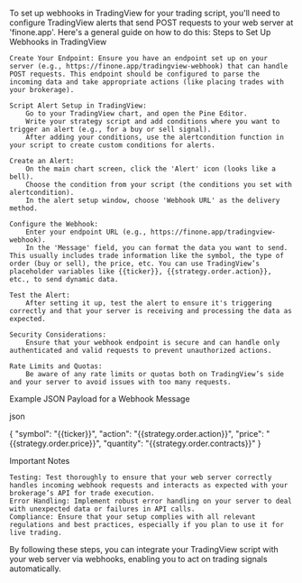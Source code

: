 To set up webhooks in TradingView for your trading script, you'll need to configure TradingView alerts that send POST requests to your web server at 'finone.app'. Here's a general guide on how to do this:
Steps to Set Up Webhooks in TradingView

    Create Your Endpoint: Ensure you have an endpoint set up on your server (e.g., https://finone.app/tradingview-webhook) that can handle POST requests. This endpoint should be configured to parse the incoming data and take appropriate actions (like placing trades with your brokerage).

    Script Alert Setup in TradingView:
        Go to your TradingView chart, and open the Pine Editor.
        Write your strategy script and add conditions where you want to trigger an alert (e.g., for a buy or sell signal).
        After adding your conditions, use the alertcondition function in your script to create custom conditions for alerts.

    Create an Alert:
        On the main chart screen, click the 'Alert' icon (looks like a bell).
        Choose the condition from your script (the conditions you set with alertcondition).
        In the alert setup window, choose 'Webhook URL' as the delivery method.

    Configure the Webhook:
        Enter your endpoint URL (e.g., https://finone.app/tradingview-webhook).
        In the 'Message' field, you can format the data you want to send. This usually includes trade information like the symbol, the type of order (buy or sell), the price, etc. You can use TradingView’s placeholder variables like {{ticker}}, {{strategy.order.action}}, etc., to send dynamic data.

    Test the Alert:
        After setting it up, test the alert to ensure it's triggering correctly and that your server is receiving and processing the data as expected.

    Security Considerations:
        Ensure that your webhook endpoint is secure and can handle only authenticated and valid requests to prevent unauthorized actions.

    Rate Limits and Quotas:
        Be aware of any rate limits or quotas both on TradingView’s side and your server to avoid issues with too many requests.

Example JSON Payload for a Webhook Message

json

{
    "symbol": "{{ticker}}",
    "action": "{{strategy.order.action}}",
    "price": "{{strategy.order.price}}",
    "quantity": "{{strategy.order.contracts}}"
}

Important Notes

    Testing: Test thoroughly to ensure that your web server correctly handles incoming webhook requests and interacts as expected with your brokerage’s API for trade execution.
    Error Handling: Implement robust error handling on your server to deal with unexpected data or failures in API calls.
    Compliance: Ensure that your setup complies with all relevant regulations and best practices, especially if you plan to use it for live trading.

By following these steps, you can integrate your TradingView script with your web server via webhooks, enabling you to act on trading signals automatically.